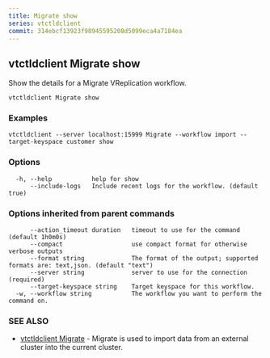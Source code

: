```yaml
---
title: Migrate show
series: vtctldclient
commit: 314ebcf13923f98945595208d5099eca4a7184ea
---
```

## vtctldclient Migrate show

Show the details for a Migrate VReplication workflow.

```
vtctldclient Migrate show
```

### Examples

```
vtctldclient --server localhost:15999 Migrate --workflow import --target-keyspace customer show
```

### Options

```
  -h, --help           help for show
      --include-logs   Include recent logs for the workflow. (default true)
```

### Options inherited from parent commands

```
      --action_timeout duration   timeout to use for the command (default 1h0m0s)
      --compact                   use compact format for otherwise verbose outputs
      --format string             The format of the output; supported formats are: text,json. (default "text")
      --server string             server to use for the connection (required)
      --target-keyspace string    Target keyspace for this workflow.
  -w, --workflow string           The workflow you want to perform the command on.
```

### SEE ALSO

* [vtctldclient Migrate](../)	 - Migrate is used to import data from an external cluster into the current cluster.

